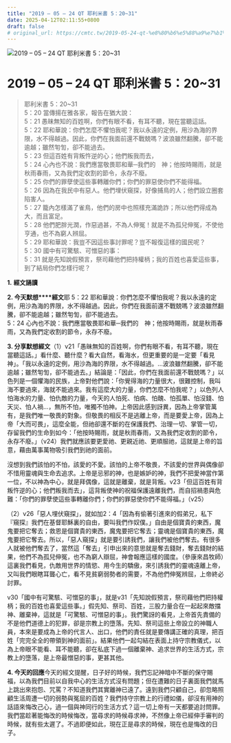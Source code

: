 ```yaml
---
title: "2019 – 05 – 24 QT 耶利米書 5：20~31"
date: 2025-04-12T02:11:55+0800
draft: false
# original_url: https://cmtc.tw/2019-05-24-qt-%e8%80%b6%e5%88%a9%e7%b1%b3%e6%9b%b8-5%ef%bc%9a2031
---
```


![2019 – 05 – 24 QT 耶利米書 5：20~31](/images/qt.jpg   "2019 – 05 – 24 QT 耶利米書 5：20~31")

# 2019 – 05 – 24 QT 耶利米書 5：20~31

> 耶利米書 5：20~31  
> 5：20 當傳揚在雅各家，報告在猶大說：  
> 5：21 愚昧無知的百姓啊，你們有眼不看，有耳不聽，現在當聽這話。  
> 5：22 耶和華說：你們怎麼不懼怕我呢？我以永遠的定例，用沙為海的界限，水不得越過。因此，你們在我面前還不戰兢嗎？波浪雖然翻騰，卻不能逾越；雖然匉訇，卻不能過去。  
> 5：23 但這百姓有背叛忤逆的心；他們叛我而去，  
> 5：24 心內也不說：我們應當敬畏耶和華─我們的　神；他按時賜雨，就是秋雨春雨，又為我們定收割的節令，永存不廢。  
> 5：25 你們的罪孽使這些事轉離你們；你們的罪惡使你們不能得福。  
> 5：26 因為在我民中有惡人。他們埋伏窺探，好像捕鳥的人；他們設立圈套陷害人。  
> 5：27 籠內怎樣滿了雀鳥，他們的房中也照樣充滿詭詐；所以他們得成為大，而且富足。  
> 5：28 他們肥胖光潤，作惡過甚，不為人伸冤！就是不為孤兒伸冤，不使他亨通，也不為窮人辨屈。  
> 5：29 耶和華說：我豈不因這些事討罪呢？豈不報復這樣的國民呢？  
> 5：30 國中有可驚駭、可憎惡的事：  
> 5：31 就是先知說假預言，祭司藉他們把持權柄；我的百姓也喜愛這些事，到了結局你們怎樣行呢？

**1.** **經文誦讀**

**2. 今天默想****經文**耶 5：22 耶和華說：你們怎麼不懼怕我呢？我以永遠的定例，用沙為海的界限，水不得越過。因此，你們在我面前還不戰兢嗎？波浪雖然翻騰，卻不能逾越；雖然匉訇，卻不能過去。  
5：24 心內也不說：我們應當敬畏耶和華─我們的　神；他按時賜雨，就是秋雨春雨，又為我們定收割的節令，永存不廢。

**3. 分享默想經文**（1）v21「愚昧無知的百姓啊，你們有眼不看，有耳不聽，現在當聽這話。」看什麼、聽什麼？看大自然，看海水，但更重要的是一定要「看見神」。「我以永遠的定例，用沙為海的界限，水不得越過。…波浪雖然翻騰，卻不能逾越；雖然匉訇，卻不能過去。」結論是：「因此，你們在我面前還不戰兢嗎？」以色列是一個懼海的民族，上帝對他們說：「你覺得海的力量很大，很難控制，我叫海不要過來，海就不能過來。我有這麼大的力量，你們怎麼不怕我呢？」以色列人怕海水的力量、怕仇敵的力量，今天的人怕死、怕病、怕醜、怕孤單、怕沒錢、怕天災、怕人禍…，無所不怕，唯獨不怕神。上帝因此感到訝異，因為上帝掌管萬有，是我們唯一敬畏的對象。但敬畏的相反不是逃離上帝，而是要愛上帝，因為上帝「大而可畏」，這麼全能，但祂卻還不斷的在保護我們、治理一切、掌管一切，存留我們的生命到如今：「他按時賜雨，就是秋雨春雨，又為我們定收割的節令，永存不廢。」（v24）我們就應該要更愛祂、更親近祂、更順服祂，這就是上帝的旨意，藉由萬事萬物吸引我們到祂的面前。

沒想到我們該怕的不怕，該愛的不愛。該怕的上帝不敬畏，不該愛的世界與偶像卻不惜用靈魂與生命去追求。上帝是忌邪的神，也是嫉妒的神，我們不把愛神當作第一位，不以神為中心，就是拜偶像，這就是離棄，就是背叛。v23「但這百姓有背叛忤逆的心；他們叛我而去」，這背叛使神的祝福保護遠離我們，而自招禍患與危難：「你們的罪孽使這些事轉離你們；你們的罪惡使你們不能得福。」（v25）

（2）v26「惡人埋伏窺探」，就如加2：4「因為有偷著引進來的假弟兄，私下『窺探』我們在基督耶穌裏的自由，要叫我們作奴僕。」自由是個寶貴的東西，魔鬼要把它奪去；救恩是個寶貴的東西，魔鬼要把它奪去；靈魂是個寶貴的東西，魔鬼要把它奪去。所以，「惡人窺探」就是要引誘我們，讓我們被他們奪去。有很多人就被他們奪去了，當然這「奪去」引申出來的意思就是奪去錢財，奪去錢財的結果，他們不為孤兒伸冤，也不為窮人辯屈，神會報應這樣的國度。（參康來昌牧師）這裏我們看見，仇敵用世界的情慾、用今生的驕傲，來引誘我們的靈魂遠離上帝，又叫我們眼瞎耳聾心亡，看不見貧窮弱勢者的需要，不為他們伸冤辨屈，上帝終必討罪。

v30「國中有可驚駭、可憎惡的事」，就是v31「先知說假預言，祭司藉他們把持權柄；我的百姓也喜愛這些事。」假先知、祭司、百姓，三股力量合在一起起來敵擋神、離棄神，這就是「可驚駭、可憎惡的事」。我們驚訝的看見，上帝首先責備的不是他們道德上的犯罪，卻是宗教上的墮落。先知、祭司這些上帝設立的神職人員，本來是要成為上帝的代言人、出口，他們的責任就是要傳講正確的真理，把百姓「完完全全的帶領到神的面前」。結果他們一起勾結在表面上持守宗教儀式，以為上帝眼不能看、耳不能聽，卻在私底下過一個離棄神、追求世界的生活方式，宗教上的墮落，是上帝最憎惡的事，更甚其他。

**4. 今天的回應**今天的經文提醒，日子好的時候，我們忘記神暗中不斷的保守賜福，以為我們目前以自我中心的生活方式沒有問題；但在遭難的日子裏面我們就馬上跳出來抱怨、咒罵？不知道我們其實離神已遠了。遠到我們只顧自己，卻忽略照顧生活周遭一切的弱勢與冤屈的百姓？我們持守宗教上的行禮如儀，卻沒有用神的話語來悔改己心，過一個與神同行的生活方式？這一切上帝有一天都要追討問罪。我們當趁著能悔改的時候悔改，當尋求的時候尋求神，不然像上帝已經伸手審判的時候，就有些太遲了。不過即便如此，現在正是尋求的時候，現在也是悔改的日子。